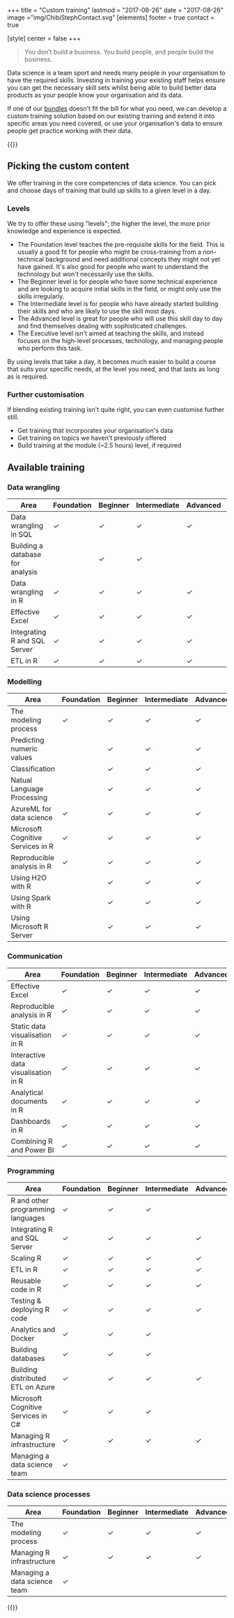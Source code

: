 +++
title = "Custom training"
lastmod = "2017-08-26"
date = "2017-08-26"
image ="img/ChibiStephContact.svg"
[elements]
  footer = true
  contact = true



[style]
  center = false
+++

> You don’t build a business. You build people, and people build the business.

Data science is a team sport and needs many people in your organisation to have the required skills. Investing in training your existing staff helps ensure you can get the necessary skill sets whilst being able to build better data products as your people know your organisation and its data.

If one of our [bundles](../recommendtraining) doesn't fit the bill for what you need, we can develop a custom training solution based on our existing training and extend it into specific areas you need covered, or use your organisation's data to ensure people get practice working with their data.

{{<btn href="//itsalocke.com/#contact" msg="Schedule a call">}}

## Picking the custom content
We offer training in the core competencies of data science. You can pick and choose days of training that build up skills to a given level in a day.

### Levels
We try to offer these using "levels"; the higher the level, the more prior knowledge and experience is expected. 

- The Foundation level teaches the pre-requisite skills for the field. This is usually a good fit for people who might be cross-training from a non-technical background and need additional concepts they might not yet have gained. It's also good for people who want to understand the technology but won't necessarily use the skills.
- The Beginner level is for people who have some technical experience and are looking to acquire initial skills in the field, or might only use the skills irregularly.
- The Intermediate level is for people who have already started building their skills and who are likely to use the skill most days.
- The Advanced level is great for people who will use this skill day to day and find themselves dealing with sophisticated challenges.
- The Executive level isn't aimed at teaching the skills, and instead focuses on the high-level processes, technology, and managing people who perform this task.

By using levels that take a day, it becomes much easier to build a course that suits your specific needs, at the level you need, and that lasts as long as is required.

### Further customisation
If blending existing training isn't quite right, you can even customise further still.

- Get training that incorporates your organisation's data
- Get training on topics we haven't previously offered
- Build training at the module (~2.5 hours) level, if required


## Available training

### Data wrangling
| Area | Foundation | Beginner | Intermediate | Advanced | Executive |
|--- |---|---|---|---|---|
| Data wrangling in SQL | &checkmark; | &checkmark; | &checkmark; |  &checkmark;  | &checkmark;  |
| Building a database for analysis | | &checkmark; |  &checkmark; | | &checkmark;  |
| Data wrangling in R | &checkmark; | &checkmark; | &checkmark; | &checkmark; | &checkmark; |
| Effective Excel| &checkmark; | &checkmark; | &checkmark; | &checkmark; |  |
| Integrating R and SQL Server | &checkmark; | &checkmark; | &checkmark; | &checkmark; |  |
| ETL in R | &checkmark; | &checkmark; | &checkmark; | &checkmark; | &checkmark; |

### Modelling
| Area | Foundation | Beginner | Intermediate | Advanced | Executive |
|--- |---|---|---|---|---|
| The modeling process | &checkmark; | &checkmark; | &checkmark; | &checkmark; | &checkmark; |
| Predicting numeric values |  | &checkmark; | &checkmark; | &checkmark; |  |
| Classification |  | &checkmark; | &checkmark; | &checkmark; |  |
| Natual Language Processing |  | &checkmark; | &checkmark; | &checkmark; |  |
| AzureML for data science | &checkmark; | &checkmark; | &checkmark; | &checkmark; | &checkmark; |
| Microsoft Cognitive Services in R | &checkmark; | &checkmark; | &checkmark; | &checkmark; |  |
| Reproducible analysis in R | &checkmark; | &checkmark; | &checkmark; | &checkmark; | &checkmark; |
| Using H2O with R |  | &checkmark; | &checkmark; | &checkmark; |  |
| Using Spark with R |  | &checkmark; | &checkmark; | &checkmark; |  |
| Using Microsoft R Server |  | &checkmark; | &checkmark; | &checkmark; |  |

### Communication
| Area | Foundation | Beginner | Intermediate | Advanced | Executive |
|--- |---|---|---|---|---|
| Effective Excel| &checkmark; | &checkmark; | &checkmark; | &checkmark; |  |
| Reproducible analysis in R | &checkmark; | &checkmark; | &checkmark; | &checkmark; | &checkmark; |
| Static data visualisation in R | &checkmark; | &checkmark; | &checkmark; | &checkmark; |  |
| Interactive data visualisation in R | &checkmark; | &checkmark; | &checkmark; | &checkmark; |  |
| Analytical documents in R | &checkmark; | &checkmark; | &checkmark; | &checkmark; | &checkmark; |
| Dashboards in R | &checkmark; | &checkmark; | &checkmark; | &checkmark; | &checkmark; |
| Combining R and Power BI | &checkmark; | &checkmark; | &checkmark; | &checkmark; | &checkmark; |

### Programming
| Area | Foundation | Beginner | Intermediate | Advanced | Executive |
|--- |---|---|---|---|---|
| R and other programming languages | &checkmark; | &checkmark; | &checkmark; |  |  |
| Integrating R and SQL Server | &checkmark; | &checkmark; | &checkmark; | &checkmark; |  |
| Scaling R | &checkmark; | &checkmark; | &checkmark; | &checkmark; | &checkmark; |
| ETL in R | &checkmark; | &checkmark; | &checkmark; | &checkmark; | &checkmark; |
| Reusable code in R | &checkmark; | &checkmark; | &checkmark; | &checkmark; |  |
| Testing & deploying R code | &checkmark; | &checkmark; | &checkmark; | &checkmark; | &checkmark; |
| Analytics and Docker | &checkmark; | &checkmark; | &checkmark; |  | &checkmark; |
| Building databases | &checkmark; | &checkmark; | &checkmark; |  | &checkmark; |
| Building distributed ETL on Azure | &checkmark; | &checkmark; | &checkmark; | &checkmark; | &checkmark; |
| Microsoft Cognitive Services in C# | &checkmark; | &checkmark; | &checkmark; |  | &checkmark; |
| Managing R infrastructure | &checkmark; | &checkmark; | &checkmark; | &checkmark; | &checkmark; |
| Managing a data science team | &checkmark; |  |  |  | &checkmark; |

### Data science processes
| Area | Foundation | Beginner | Intermediate | Advanced | Executive |
|--- |---|---|---|---|---|
| The modeling process | &checkmark; | &checkmark; | &checkmark; | &checkmark; | &checkmark; |
| Managing R infrastructure | &checkmark; | &checkmark; | &checkmark; | &checkmark; | &checkmark; |
| Managing a data science team | &checkmark; |  |  |  | &checkmark; |

{{<btn href="//itsalocke.com/#contact" msg="Get in touch">}}
